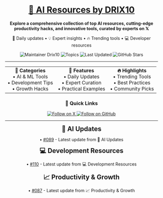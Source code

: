 <div align="center">
  <h1><a href="https://x.com/DRIX_10_" target="_blank">🚀 AI Resources by DRIX10</a></h1>
  <p><strong>Explore a comprehensive collection of top AI resources, cutting-edge productivity hacks, and innovative tools, curated by experts on 𝕏</strong></p>
  <p>🌟 Daily updates • 💡 Expert insights • 🔥 Trending tools • 💻 Developer resources</p>
</div>

<div align="center">
  <img src="https://img.shields.io/badge/Maintainer-Drix10-blue" alt="Maintainer Drix10" />
  <img src="https://img.shields.io/badge/Topics-Productivity%2C%20AI%2C%20Tips%20and%20Tricks-red" alt="Topics" />
  <img src="https://img.shields.io/github/last-commit/Drix10/ai-resources?style=flat-square&color=5D6D7E" alt="Last Updated" />
  <img src="https://img.shields.io/github/stars/Drix10/ai-resources?style=social" alt="GitHub Stars" />
</div>

---

<div align="center">
  <table>
    <tr>
      <td align="center">
        <b>🎯 Categories</b>
        <br />
        • AI & ML Tools
        <br />
        • Development Tips
        <br />
        • Growth Hacks
      </td>
      <td align="center">
        <b>🌟 Features</b>
        <br />
        • Daily Updates
        <br />
        • Expert Curation
        <br />
        • Practical Examples
      </td>
      <td align="center">
        <b>🔥 Highlights</b>
        <br />
        • Trending Tools
        <br />
        • Best Practices
        <br />
        • Community Picks
      </td>
    </tr>
  </table>
</div>

<div align="center">
  <h3>🌟 Quick Links</h3>
  <a href="https://x.com/DRIX_10_">
    <img src="https://img.shields.io/badge/Follow_on_𝕏-black?style=for-the-badge&logo=x&logoColor=white" alt="Follow on X" />
  </a>
  <a href="https://github.com/Drix10">
    <img src="https://img.shields.io/badge/Follow_on_GitHub-black?style=for-the-badge&logo=github&logoColor=white" alt="Follow on GitHub" />
  </a>
</div>

---
<div align="center">
    <h2 style="margin: 0;">🤖 AI Updates</h2>
    <p>• <a href="https://github.com/Drix10/ai-resources/blob/main/AI%20Tools%20and%20Resources/resources-089.md">#089</a> - Latest update from 🤖 AI Updates</p>
  </div>

<div align="center">
    <h2 style="margin: 0;">💻 Development Resources</h2>
    <p>• <a href="https://github.com/Drix10/ai-resources/blob/main/Coding%20and%20Software%20Development/resources-110.md">#110</a> - Latest update from 💻 Development Resources</p>
  </div>

<div align="center">
    <h2 style="margin: 0;">📈 Productivity & Growth</h2>
    <p>• <a href="https://github.com/Drix10/ai-resources/blob/main/Productivity%20and%20Passive%20Income/resources-087.md">#087</a> - Latest update from 📈 Productivity & Growth</p>
  </div>
